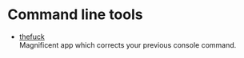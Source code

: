 # Command line tools

- [thefuck](https://github.com/nvbn/thefuck)
  <br/>Magnificent app which corrects your previous console command.